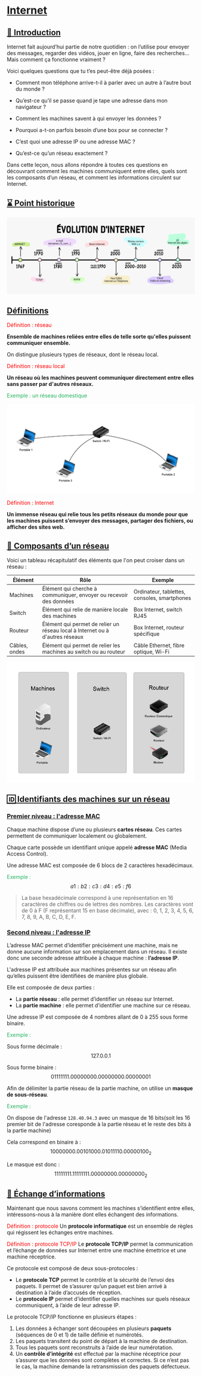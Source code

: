 # <u>Internet</u>

## <u>🤔 Introduction</u>

Internet fait aujourd’hui partie de notre quotidien : on l’utilise pour envoyer des messages, regarder des vidéos, jouer en ligne, faire des recherches… Mais comment ça fonctionne vraiment ?

Voici quelques questions que tu t’es peut-être déjà posées :

* Comment mon téléphone arrive-t-il à parler avec un autre à l’autre bout du monde ?

* Qu’est-ce qu’il se passe quand je tape une adresse dans mon navigateur ?

* Comment les machines savent à qui envoyer les données ?

* Pourquoi a-t-on parfois besoin d’une box pour se connecter ?

* C’est quoi une adresse IP ou une adresse MAC ?

* Qu’est-ce qu’un réseau exactement ?

Dans cette leçon, nous allons répondre à toutes ces questions en découvrant comment les machines communiquent entre elles, quels sont les composants d’un réseau, et comment les informations circulent sur Internet.

## <u>⌛ Point historique</u>

![chronologie](../../assets/seconde/internet/chronologie.png)

## <u>Définitions</u>

<span style="color: #FF0000">Définition : réseau</span>

**Ensemble de machines reliées entre elles de telle sorte qu'elles puissent communiquer ensemble.**

On distingue plusieurs types de réseaux, dont le réseau local.

<span style="color: #FF0000">Définition : réseau local</span>

**Un réseau où les machines peuvent communiquer directement entre elles sans passer par d'autres réseaux.**

<span style="color: #26B260">Exemple : un réseau domestique</span>

![réseau local](../../assets/seconde/internet/rsx_local.png)

<span style="color: #FF0000">Définition : Internet</span>

**Un immense réseau qui relie tous les petits réseaux du monde pour que les machines puissent s’envoyer des messages, partager des fichiers, ou afficher des sites web.**

## <u>🧩 Composants d’un réseau</u>

Voici un tableau récapitulatif des éléments que l'on peut croiser dans un réseau :

| Élément       | Rôle                                                                          | Exemple                                      |
| ------------- | ----------------------------------------------------------------------------- | -------------------------------------------- |
| Machines      | Élément qui cherche à communiquer, envoyer ou recevoir des données            | Ordinateur, tablettes, consoles, smartphones |
| Switch        | Élément qui relie de manière locale des machines                              | Box Internet, switch RJ45                    |
| Routeur       | Élément qui permet de relier un réseau local à Internet ou à d'autres réseaux | Box Internet, routeur spécifique             |
| Câbles, ondes | Élément qui permet de relier les machines au switch ou au routeur             | Câble Ethernet, fibre optique, Wi-Fi         |

![réseau local](../../assets/seconde/internet/element_rsx.png)

## <u>🆔 Identifiants des machines sur un réseau</u>

### <u>Premier niveau : l'adresse MAC</u>

Chaque machine dispose d’une ou plusieurs **cartes réseau**. Ces cartes permettent de communiquer localement ou globalement.

Chaque carte possède un identifiant unique appelé **adresse MAC** (Media Access Control).

Une adresse MAC est composée de 6 blocs de 2 caractères hexadécimaux.

<span style="color: #26B260">Exemple :</span>
$$a1:b2:c3:d4:e5:f6$$

> La base hexadécimale correspond à une représentation en 16 caractères de chiffres ou de lettres des nombres. Les caractères vont de 0 à F (F représentant 15 en base décimale), avec : 0, 1, 2, 3, 4, 5, 6, 7, 8, 9, A, B, C, D, E, F.

### <u>Second niveau : l'adresse IP</u>

L’adresse MAC permet d’identifier précisément une machine, mais ne donne aucune information sur son emplacement dans un réseau. Il existe donc une seconde adresse attribuée à chaque machine : **l’adresse IP**.

L'adresse IP est attribuée aux machines présentes sur un réseau afin qu’elles puissent être identifiées de manière plus globale.

Elle est composée de deux parties :

* La **partie réseau** : elle permet d’identifier un réseau sur Internet.
* La **partie machine** : elle permet d’identifier une machine sur ce réseau.

Une adresse IP est composée de 4 nombres allant de 0 à 255 sous forme binaire.

<span style="color: #26B260">Exemple :</span>

Sous forme décimale :
$$127.0.0.1$$

Sous forme binaire :
$$01111111.00000000.00000000.00000001$$

Afin de délimiter la partie réseau de la partie machine, on utilise un **masque de sous-réseau**.

<span style="color: #26B260">Exemple :</span>

On dispose de l'adresse `128.40.94.3` avec un masque de 16 bits(soit les 16 premier bit de l'adresse coresponde à la partie réseau et le reste des bits à la partie machine)

Cela correspond en binaire à :
$$10000000.00101000.01011110.00000100_2$$

Le masque est donc :
$$11111111.11111111.00000000.00000000_2$$

## <u>🔁 Échange d’informations</u>

Maintenant que nous savons comment les machines s’identifient entre elles, intéressons-nous à la manière dont elles échangent des informations.

<span style="color: #FF0000">Définition : protocole</span>
Un **protocole informatique** est un ensemble de règles qui régissent les échanges entre machines.

<span style="color: #FF0000">Définition : protocole TCP/IP</span>
Le **protocole TCP/IP** permet la communication et l’échange de données sur Internet entre une machine émettrice et une machine réceptrice.

Ce protocole est composé de deux sous-protocoles :

* Le **protocole TCP** permet le contrôle et la sécurité de l’envoi des paquets. Il permet de s’assurer qu’un paquet est bien arrivé à destination à l’aide d’accusés de réception.
* Le **protocole IP** permet d’identifier quelles machines sur quels réseaux communiquent, à l’aide de leur adresse IP.

Le protocole TCP/IP fonctionne en plusieurs étapes :

1. Les données à échanger sont découpées en plusieurs **paquets** (séquences de 0 et 1) de taille définie et numérotés.
2. Les paquets transitent du point de départ à la machine de destination.
3. Tous les paquets sont reconstruits à l’aide de leur numérotation.
4. Un **contrôle d’intégrité** est effectué par la machine réceptrice pour s’assurer que les données sont complètes et correctes. Si ce n’est pas le cas, la machine demande la retransmission des paquets défectueux.

